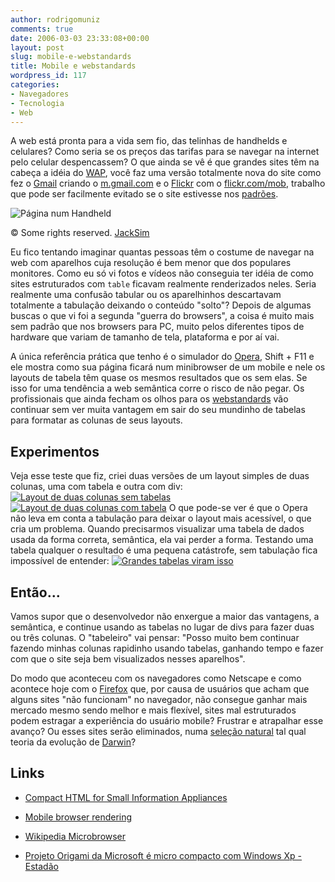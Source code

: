 ```yaml
---
author: rodrigomuniz
comments: true
date: 2006-03-03 23:33:08+00:00
layout: post
slug: mobile-e-webstandards
title: Mobile e webstandards
wordpress_id: 117
categories:
- Navegadores
- Tecnologia
- Web
---
```


A web está pronta para a vida sem fio, das telinhas de handhelds e celulares? Como seria se os preços das tarifas para se navegar na internet pelo celular despencassem?
O que ainda se vê é que grandes sites têm na cabeça a idéia do [WAP](http://pt.wikipedia.org/wiki/WAP), você faz uma versão totalmente nova do site como fez o [Gmail](http://gmail.com) criando o [m.gmail.com](http://m.gmail.com) e o [Flickr](http://flickr.com/) com o [flickr.com/mob](http://flickr.com/mob/), trabalho que pode ser facilmente evitado se o site estivesse nos [padrões](http://www.rodrigomuniz.com/padroes/).


![Página num Handheld](http://www.rodrigomuniz.com/wp-content/img/26163100_50e009b828_m.jpg)

© Some rights reserved. [JackSim](http://www.flickr.com/photos/jacksim/26163100/)

Eu fico tentando imaginar quantas pessoas têm o costume de navegar na web com aparelhos cuja resolução é bem menor que dos populares monitores. Como eu só vi fotos e vídeos não conseguia ter idéia de como sites estruturados com `table` ficavam realmente renderizados neles. Seria realmente uma confusão tabular ou os aparelhinhos descartavam totalmente a tabulação deixando o conteúdo "solto"? Depois de algumas buscas o que vi foi a segunda "guerra do browsers", a coisa é muito mais sem padrão que nos browsers para PC, muito pelos diferentes tipos de hardware que variam de tamanho de tela, plataforma e por aí vai.

A única referência prática que tenho é o simulador do [Opera](http://opera.com), Shift + F11 e ele mostra como sua página ficará num minibrowser de um mobile e nele os layouts de tabela têm quase os mesmos resultados que os sem elas. Se isso for uma tendência a web semântica corre o risco de não pegar. Os profissionais que ainda fecham os olhos para os [webstandards](http://rodrigomuniz.com/blog/padroes) vão continuar sem ver muita vantagem em sair do seu mundinho de tabelas para formatar as colunas de seus layouts.


## Experimentos


Veja esse teste que fiz, criei duas versões de um layout simples de duas colunas, uma com tabela e outra com div:
[![Layout de duas colunas sem tabelas](http://www.rodrigomuniz.com/wp-content/img/sem-table.png)](http://rodrigomuniz.com/experimentos/mobile-webstandards/mobile-tableless.html)[![Layout de duas colunas com tabela](http://www.rodrigomuniz.com/wp-content/img/com-table.png)](http://rodrigomuniz.com/experimentos/mobile-webstandards/mobile-table.html)
O que pode-se ver é que o Opera não leva em conta a tabulação para deixar o layout mais acessível, o que cria um problema. Quando precisarmos visualizar uma tabela de dados usada da forma correta, semântica, ela vai perder a forma. Testando uma tabela qualquer o resultado é uma pequena catástrofe, sem tabulação fica impossível de entender:
[![Grandes tabelas viram isso](http://www.rodrigomuniz.com/wp-content/img/big-table.png)](http://centricle.com/ref/css/filters/?highlight_columns=true)


## Então...


Vamos supor que o desenvolvedor não enxergue a maior das vantagens, a semântica, e continue usando as tabelas no lugar de divs para fazer duas ou três colunas. O "tabeleiro" vai pensar: "Posso muito bem continuar fazendo minhas colunas rapidinho usando tabelas, ganhando tempo e fazer com que o site seja bem visualizados nesses aparelhos".

Do modo que aconteceu com os navegadores como Netscape e como acontece hoje com o [Firefox](http://getfirefox.com) que, por causa de usuários que acham que alguns sites "não funcionam" no navegador, não consegue ganhar mais mercado mesmo sendo melhor e mais flexível, sites mal estruturados podem estragar a experiência do usuário mobile? Frustrar e atrapalhar esse avanço? Ou esses sites serão eliminados, numa [seleção natural](http://pt.wikipedia.org/wiki/Sele%C3%A7%C3%A3o_natural) tal qual teoria da evolução de [Darwin](http://pt.wikipedia.org/wiki/Charles_Darwin)?


## Links





	
  * [Compact HTML for Small Information Appliances](http://www.w3.org/TR/1998/NOTE-compactHTML-19980209/)

	
  * [Mobile browser rendering](http://www.howtocreate.co.uk/operaStuff/devices/)

	
  * [Wikipedia Microbrowser](http://en.wikipedia.org/wiki/Microbrowser)

	
  * [Projeto Origami da Microsoft é micro compacto com Windows Xp - Estadão](http://www.estadao.com.br/tecnologia/noticias/2006/mar/03/62.htm)


